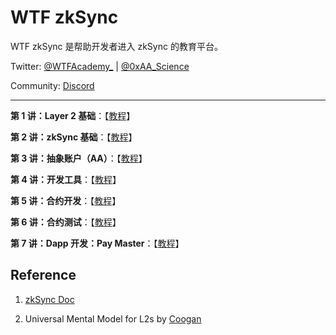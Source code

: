 # WTF zkSync

WTF zkSync 是帮助开发者进入 zkSync 的教育平台。

Twitter: [@WTFAcademy\_](https://twitter.com/WTFAcademy_) | [@0xAA_Science](https://twitter.com/0xAA_Science)

Community: [Discord](https://discord.gg/5akcruXrsk)

---

**第 1 讲：Layer 2 基础**：【[教程](./01_L2/readme.md)】

**第 2 讲：zkSync 基础**：【[教程](./02_zkSync/readme.md)】

**第 3 讲：抽象账户（AA）**：【[教程](./03_AA/readme.md)】

**第 4 讲：开发工具**：【[教程](./04_Toolings/readme.md)】

**第 5 讲：合约开发**：【[教程](./05_Developing/readme.md)】

**第 6 讲：合约测试**：【[教程](./06_Testing/readme.md)】

**第 7 讲：Dapp 开发：Pay Master**：【[教程](./07_DAPP/readme.md)】

## Reference

1. [zkSync Doc](https://docs.zksync.io)

2. Universal Mental Model for L2s by [Coogan](https://twitter.com/FmrSmrt)
